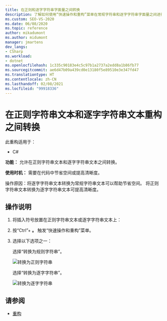 ```yaml
---
title: 在正则和逐字字符串字面量之间转换
description: 了解如何使用“快速操作和重构”菜单在常规字符串和逐字字符串字面量之间进行转换。
ms.custom: SEO-VS-2020
ms.date: 06/08/2020
ms.topic: reference
author: mikadumont
ms.author: midumont
manager: jmartens
dev_langs:
- CSharp
ms.workload:
- dotnet
ms.openlocfilehash: 1c335c90183e4c5c97b1a2737a2edd8a1b86fb77
ms.sourcegitcommit: ae6d47b09a439cd0e13180f5e89510e3e347fd47
ms.translationtype: HT
ms.contentlocale: zh-CN
ms.lasthandoff: 02/08/2021
ms.locfileid: "99918336"
---
```

# <a name="convert-between-regular-string-and-verbatim-string-literals-refactoring"></a>在正则字符串文本和逐字字符串文本重构之间转换

此重构适用于：

- C#

**功能：** 允许在正则字符串文本和逐字字符串文本之间转换。

**使用时机：** 需要在代码中节省空间或提高清晰度。

操作原因：将逐字字符串文本转换为常规字符串文本可以帮助节省空间。 将正则字符串文本转换为逐字字符串文本可提高清晰度。

## <a name="how-to"></a>操作说明

1. 将插入符号放置在正则字符串文本或逐字字符串文本上：

2. 按“Ctrl”+ **。** 触发“快速操作和重构”菜单。

3. 选择以下选项之一：

    选择“转换为规则字符串”。

    ![转换为正则字符串](media/convert-to-regular-string.png)

    选择“转换为逐字字符串”。

    ![转换为逐字字符串](media/convert-to-verbatim-string.png)

## <a name="see-also"></a>请参阅

- [重构](../refactoring-in-visual-studio.md)